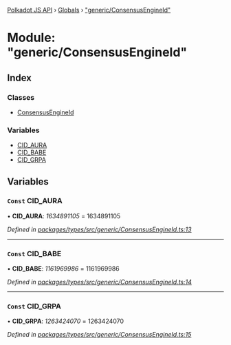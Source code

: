 [Polkadot JS API](../README.md) › [Globals](../globals.md) › ["generic/ConsensusEngineId"](_generic_consensusengineid_.md)

# Module: "generic/ConsensusEngineId"

## Index

### Classes

* [ConsensusEngineId](../classes/_generic_consensusengineid_.consensusengineid.md)

### Variables

* [CID_AURA](_generic_consensusengineid_.md#const-cid_aura)
* [CID_BABE](_generic_consensusengineid_.md#const-cid_babe)
* [CID_GRPA](_generic_consensusengineid_.md#const-cid_grpa)

## Variables

### `Const` CID_AURA

• **CID_AURA**: *1634891105* = 1634891105

*Defined in [packages/types/src/generic/ConsensusEngineId.ts:13](https://github.com/polkadot-js/api/blob/6aa0d90fc0/packages/types/src/generic/ConsensusEngineId.ts#L13)*

___

### `Const` CID_BABE

• **CID_BABE**: *1161969986* = 1161969986

*Defined in [packages/types/src/generic/ConsensusEngineId.ts:14](https://github.com/polkadot-js/api/blob/6aa0d90fc0/packages/types/src/generic/ConsensusEngineId.ts#L14)*

___

### `Const` CID_GRPA

• **CID_GRPA**: *1263424070* = 1263424070

*Defined in [packages/types/src/generic/ConsensusEngineId.ts:15](https://github.com/polkadot-js/api/blob/6aa0d90fc0/packages/types/src/generic/ConsensusEngineId.ts#L15)*
